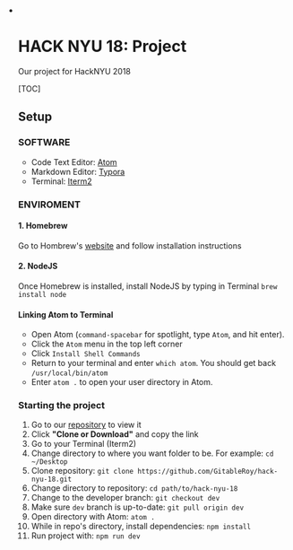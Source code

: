 - ​

  # HACK NYU 18: Project

  Our project for HackNYU 2018

  [TOC]

  ## Setup

  ### SOFTWARE

  - Code Text Editor: [Atom](https://atom.io/) 
  - Markdown Editor: [Typora](https://typora.io/)
  - Terminal: [Iterm2](https://www.iterm2.com/)

  ### ENVIROMENT

  #### 1. Homebrew

  Go to Hombrew's [website](https://brew.sh/) and follow installation instructions

  #### 2. NodeJS

  Once Homebrew is installed, install NodeJS by typing in Terminal `brew install node`

  #### Linking Atom to Terminal

  - Open Atom (`command-spacebar` for spotlight, type `Atom`, and hit enter).
  - Click the `Atom` menu in the top left corner
  - Click `Install Shell Commands`
  - Return to your terminal and enter `which atom`. You should get back `/usr/local/bin/atom`
  - Enter `atom .` to open your user directory in Atom.

  ### Starting the project

  1. Go to our [repository](https://github.com/GitableRoy/hack-nyu-18) to view it
  2. Click **"Clone or Download"** and copy the link
  3. Go to your Terminal (Iterm2)
  4. Change directory to where you want folder to be. For example: `cd ~/Desktop`
  5. Clone repository: `git clone https://github.com/GitableRoy/hack-nyu-18.git`
  6. Change directory to repository: `cd path/to/hack-nyu-18`
  7. Change to the developer branch: `git checkout dev`
  8. Make sure `dev` branch is up-to-date: `git pull origin dev`
  9. Open directory with Atom: `atom .`
  10. While in repo's directory, install dependencies: `npm install`
  11. Run project with: `npm run dev`